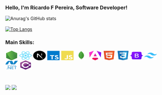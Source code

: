 ### Hello, I'm Ricardo F Pereira, Software Developer!



![Anurag's GitHub stats](https://github-readme-stats.vercel.app/api?username=ricardofpe&show_icons=true&theme=dracula)<br><br>
[![Top Langs](https://github-readme-stats.vercel.app/api/top-langs/?username=ricardofpe&layout=compact)](https://github.com/anuraghazra/github-readme-stats)


### Main Skills:

<div style="display: inline_block">

  <img align="center" alt="Ricardo-Node.js" height="30" width="40" src="https://github.com/devicons/devicon/blob/master/icons/nodejs/nodejs-original.svg">
   <img align="center" alt="Ricardo-React" height="30" width="40" src="https://raw.githubusercontent.com/devicons/devicon/master/icons/react/react-original.svg">
    <img align="center" alt="Ricardo-Next" height="30" width="40" src="https://github.com/devicons/devicon/blob/master/icons/nextjs/nextjs-original.svg">
     <img align="center" alt="Ricardo-TypeScript" height="30" width="40" src="https://github.com/devicons/devicon/blob/master/icons/typescript/typescript-original.svg">
       <img align="center" alt="Ricardo-Js" height="30" width="40" src="https://raw.githubusercontent.com/devicons/devicon/master/icons/javascript/javascript-plain.svg">
       <img align="center" alt="Ricardo-MongoDB" height="30" width="40" src="https://github.com/devicons/devicon/blob/master/icons/mongodb/mongodb-original.svg">
             

  

 <img align="center" alt="Ricardo-Angular" height="30" width="40" src="https://github.com/devicons/devicon/blob/master/icons/angular/angular-original.svg">
 
  <img align="center" alt="Ricardo-HTML" height="30" width="40" src="https://raw.githubusercontent.com/devicons/devicon/master/icons/html5/html5-original.svg">
  <img align="center" alt="Ricardo-CSS" height="30" width="40" src="https://raw.githubusercontent.com/devicons/devicon/master/icons/css3/css3-original.svg">
  <img align="center" alt="Ricardo-Bootstrap" height="30" width="40" src="https://github.com/devicons/devicon/blob/master/icons/bootstrap/bootstrap-original.svg">


   <img align="center" alt="Ricardo-TailwindCss" height="30" width="40" src="https://github.com/devicons/devicon/blob/master/icons/tailwindcss/tailwindcss-original.svg">
    <img align="center" alt="Ricardo-.Net" height="30" width="40" src="https://github.com/devicons/devicon/blob/master/icons/dot-net/dot-net-plain-wordmark.svg">
      <img align="center" alt="Ricardo-C#" height="30" width="40" src="https://github.com/devicons/devicon/blob/master/icons/csharp/csharp-original.svg">

  
 
 
</div>



 
 
 
</div><br><br>
<div> 
 

 

  <a href = "mailto:ricardofonseca_1@hotmail.com"><img src="https://img.shields.io/badge/-Gmail-%23333?style=for-the-badge&logo=gmail&logoColor=white" target="_blank"></a>
  <a href="https://www.linkedin.com/in/ricardofpe/" target="_blank"><img src="https://img.shields.io/badge/-LinkedIn-%230077B5?style=for-the-badge&logo=linkedin&logoColor=white" target="_blank"></a> 
  
</div>
